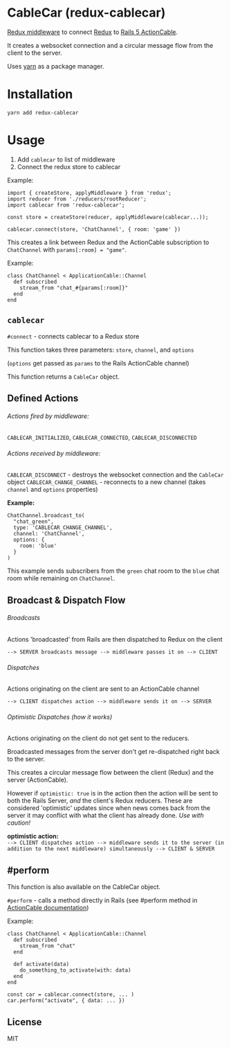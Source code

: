 # CableCar (redux-cablecar)

[Redux middleware](http://redux.js.org/docs/api/applyMiddleware.html) to connect [Redux](http://redux.js.org/) to [Rails 5 ActionCable](http://edgeguides.rubyonrails.org/action_cable_overview.html).  

It creates a websocket connection and a circular message flow from the client to the server.

Uses [yarn](https://yarnpkg.com) as a package manager.

# Installation
`yarn add redux-cablecar`

# Usage
1. Add `cablecar` to list of middleware
2. Connect the redux store to cablecar

Example:
```js6
import { createStore, applyMiddleware } from 'redux';
import reducer from './reducers/rootReducer';
import cablecar from 'redux-cablecar';

const store = createStore(reducer, applyMiddleware(cablecar...));

cablecar.connect(store, 'ChatChannel', { room: 'game' })
```
This creates a link between Redux and the ActionCable subscription to `ChatChannel` with `params[:room] = "game"`.  
  
Example:
```rubyonrails
class ChatChannel < ApplicationCable::Channel
  def subscribed
    stream_from "chat_#{params[:room]}"
  end
end
```

## `cablecar`

`#connect` - connects cablecar to a Redux store

This function takes three parameters: `store`, `channel`, and `options`

(`options` get passed as `params` to the Rails ActionCable channel)

This function returns a `CableCar` object.

## Defined Actions
###### Actions fired by middleware:
`CABLECAR_INITIALIZED`, `CABLECAR_CONNECTED`, `CABLECAR_DISCONNECTED`

###### Actions received by middleware:
`CABLECAR_DISCONNECT` - destroys the websocket connection and the `CableCar` object
`CABLECAR_CHANGE_CHANNEL` - reconnects to a new channel (takes `channel` and `options` properties)

**Example:**  
```rubyonrails
ChatChannel.broadcast_to(
  "chat_green",
  type: 'CABLECAR_CHANGE_CHANNEL',
  channel: 'ChatChannel',
  options: {
    room: 'blue'
  }
)
```

This example sends subscribers from the `green` chat room to the `blue` chat room while remaining on `ChatChannel`.

## Broadcast & Dispatch Flow
###### Broadcasts
Actions 'broadcasted' from Rails are then dispatched to Redux on the client

`--> SERVER broadcasts message --> middleware passes it on --> CLIENT`

###### Dispatches
Actions originating on the client are sent to an ActionCable channel

`--> CLIENT dispatches action --> middleware sends it on --> SERVER`

###### Optimistic Dispatches (how it works)
Actions originating on the client do not get sent to the reducers.  

Broadcasted messages from the server don't get re-dispatched right back to the server.  

This creates a circular message flow between the client (Redux) and the server (ActionCable).  

However if `optimistic: true` is in the action then the action will be sent to both the Rails Server, *and* the client's Redux reducers. These are considered 'optimistic' updates since when news comes back from the server it may conflict with what the client has already done. *Use with caution!*

**optimistic action:**  
`--> CLIENT dispatches action --> middleware sends it to the server (in addition to the next middleware) simultaneously --> CLIENT & SERVER`

## #perform

This function is also available on the CableCar object.

`#perform` - calls a method directly in Rails (see #perform method in [ActionCable documentation](http://edgeguides.rubyonrails.org/action_cable_overview.html))  

Example:
```rubyonrails
class ChatChannel < ApplicationCable::Channel
  def subscribed
    stream_from "chat"
  end

  def activate(data)
    do_something_to_activate(with: data)
  end
end
```
```js6
const car = cablecar.connect(store, ... )
car.perform("activate", { data: ... })
```

## License

MIT
